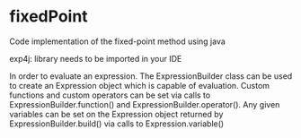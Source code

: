# fixedPoint
Code implementation of the fixed-point method  using java

exp4j: library needs to be imported in your IDE 

In order to evaluate an expression. The ExpressionBuilder class can be used to create an Expression object which is capable of evaluation. Custom functions and custom operators can be set via calls to ExpressionBuilder.function() and ExpressionBuilder.operator(). Any given variables can be set on the Expression object returned by ExpressionBuilder.build() via calls to Expression.variable()
